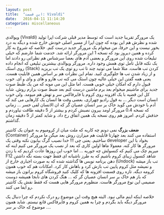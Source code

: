 ```yaml
---
layout: post
title:  "این قسمت: Vivaldi"
date:   2016-04-11 11:14:20
categories: miscellaneous
---
```


ویوالدی (Vivaldi) یک مرورگر تقریبا جدید است که توسط مدیر قبلی شرکت اپرا تولید شده و نظرش هم این بوده که چون اپرا از مسیر اصلی خودش خارج شده و دیگه به درد بخور نیست و این حرفا، من میخوام یک مرورگر جدید درست کنم. خلاصه که شروع به کار کرده و همین دیروز بود که نسخه 1 این مرورگر ارائه شد. خدمت شما عارضم که خیلی تبلیغات شده روی این مرورگر و بعضی آدم های بعضا سرشناس هم نظراتی رو دادند اما یک نکته قابل تامل توی همش وجود داره. مرورگر ویوالدی بیشترین تبلیغی که انجام داده روی استک (Stack) کردن تب هاست. مثلا شما می تونید چند تا تب رو توی یک تب بریزید و از زیاد شدن تب ها جلوگیری کنید. تمام این نظرات هم بر اساس همین قابلیت هست. یعنی همه گفتن این خیلی عالیه چون استک می کنه تب هارو و های و وای و آی. خوب قبول دارم که امکان خیلی خوبی هست. اما مثل این می مونه که من یک ظبط صوت جدید برای ماشینم میخوام بعد برم ماشین درست کنم بعد ضبط صوت بزارم روش.
شاید کل این قضیه با یک افزونه روی کروم یا فایرفاکس سر و تهش هم میومد. ولی خوب انسان است دیگر ... 
به قول رادیو چهرازی، بعضی وقت ها انسان یک کارهایی می کند که آدم با خودش می گوید خاک بر سر انسان عصیان گر که ان الانسان لفی خسر ...
زمانی که نسخه 0.4 مرورگر اومد بیرون نصبش کردم و بیشتر از 5 دقیقه طاقت نیاوردم و حذفش کردم. امروز هم روی نسخه یک همین اتفاق رخ داد. و شاید کمتر از 5 دقیقه زمان گذاشتم.

**ضعف بزرگ**
نمی دونم چه کاریه که ملت میان از کرومیوم به عنوان یک کانتینر (Container) استفاده می کنند بعد چهارتا قابلیت هم میزارن روش بعد میگن ما مرورگر ساختیم. یعنی چی !!!
خدا نصیب گرگ بیابون نکنه وقتی یک developer بخواد با این مرورگر ها کار کنه. معمولا ماها اولین کاری که بعد از نصب یک مرورگر می کنیم اینه که میریم چک می کنیم که کنسولش چه جوریه ... اما خوب این روزها عادت کردیم که با زدن F12 شاهد کنسول زیبای کروم باشیم که به طرز ناشیانه ای فقط جهت بسته نگه داشتن دهن برنامه نویس ها گذاشته شده که به صورت اجباری خارج از (Undock) تب باز میشه و نمیشه مثل کروم پایین تب بازش کرد و باهاش کار کرد. امکانات هم که خوب همون کرومه دیگه. تازه روی قسمت افزونه ها که کلیک کنید فروشگاه کروم براتون باز میشه که باز هم خاک بر سر انسان عصیان گر که ...
هنگ کردن های نابجا همیشه دوست صمیمی این نوع مرورگر هاست. منظورم مرورگر هایی هست که فقط نقش یک کانتینر رو ایفا می کنند.

خلاصه اینکه اینم مالی نبود. البته هیچ وقت این موضوع رو درک نکردم که چرا دنبال یک مرورگر دیگه باید بگردم و چرا به همین کروم و فایرفاکس قانع نیستم. شاید همون موضوع که خاک بر سر ....
